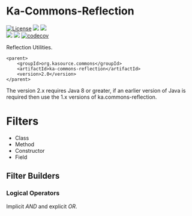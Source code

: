 Ka-Commons-Reflection
=====================
[![License](https://img.shields.io/badge/License-Apache%202.0-blue.svg)](https://opensource.org/licenses/Apache-2.0)
![](https://img.shields.io/badge/Package-JAR-2396ad)
![](https://img.shields.io/badge/Repository-Maven%20Central-2396ad)  
![](https://img.shields.io/badge/Java-8%2B-d6a827)
![](https://github.com/wigforss/ka-commons-reflection/workflows/Test%20and%20Deploy/badge.svg) 
[![codecov](https://codecov.io/gh/wigforss/ka-commons-reflection/branch/master/graph/badge.svg)](https://codecov.io/gh/wigforss/ka-commons-reflection)



Reflection Utilities.

```
<parent>
    <groupId>org.kasource.commons</groupId>
    <artifactId>ka-commons-reflection</artifactId>
    <version>2.0</version>
</parent>
```

The version 2.x requires Java 8 or greater, if an earlier version of Java is required  then use the 1.x versions of ka.commons-reflection.

# Filters

* Class
* Method
* Constructor
* Field
## Filter Builders
### Logical Operators
Implicit *AND* and explicit *OR*.